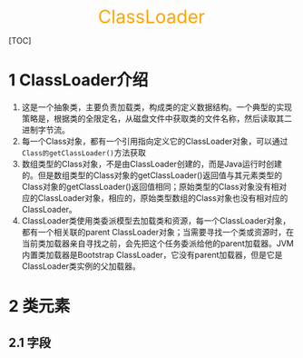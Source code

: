 <center><font color="#FFA500" size="6">ClassLoader</font></center>

[TOC]



# 1 ClassLoader介绍

1. 这是一个抽象类，主要负责加载类，构成类的定义数据结构。一个典型的实现策略是，根据类的全限定名，从磁盘文件中获取类的文件名称，然后读取其二进制字节流。
2. 每一个Class对象，都有一个引用指向定义它的ClassLoader对象，可以通过`Class的getClassLoader()`方法获取
3. 数组类型的Class对象，不是由ClassLoader创建的，而是Java运行时创建的。但是数组类型的Class对象的getClassLoader()返回值与其元素类型的Class对象的getClassLoader()返回值相同；原始类型的Class对象没有相对应的ClassLoader对象，相应的，原始类型数组的Class对象也没有相对应的ClassLoader。
4. ClassLoader类使用类委派模型去加载类和资源，每一个ClassLoader对象，都有一个相关联的parent ClassLoader对象；当需要寻找一个类或资源时，在当前类加载器亲自寻找之前，会先把这个任务委派给他的parent加载器。JVM内置类加载器是Bootstrap ClassLoader，它没有parent加载器，但是它是ClassLoader类实例的父加载器。

# 2 类元素

## 2.1 字段



